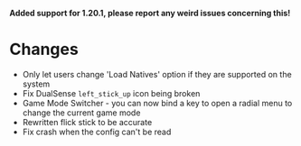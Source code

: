 **Added support for 1.20.1, please report any weird issues concerning this!**

# Changes

- Only let users change 'Load Natives' option if they are supported on the system
- Fix DualSense `left_stick_up` icon being broken
- Game Mode Switcher - you can now bind a key to open a radial menu to change the current game mode
- Rewritten flick stick to be accurate
- Fix crash when the config can't be read
